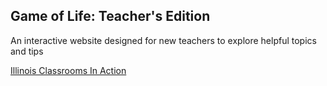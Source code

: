 ## Game of Life: Teacher's Edition

An interactive website designed for new teachers to explore helpful topics and tips

[Illinois Classrooms In Action](http://www.ilclassroomsinaction.org/)

